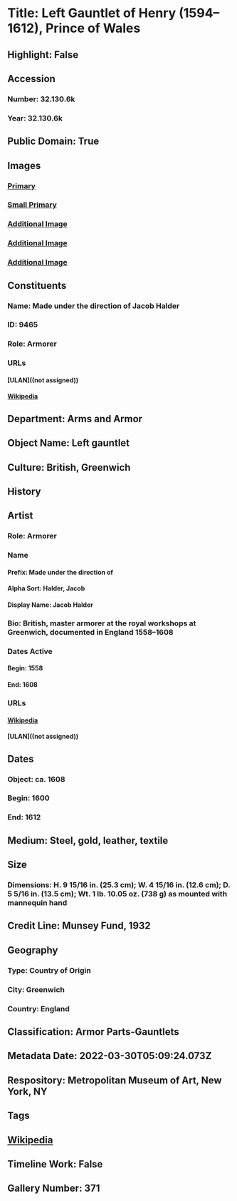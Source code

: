 # Title: Left Gauntlet of Henry (1594–1612), Prince of Wales
## Highlight: False
## Accession
### Number: 32.130.6k
### Year: 32.130.6k
## Public Domain: True
## Images
### [Primary](https://images.metmuseum.org/CRDImages/aa/original/DP360380.jpg)
### [Small Primary](https://images.metmuseum.org/CRDImages/aa/web-large/DP360380.jpg)
### [Additional Image](https://images.metmuseum.org/CRDImages/aa/original/DT259974.jpg)
### [Additional Image](https://images.metmuseum.org/CRDImages/aa/original/DT754.jpg)
### [Additional Image](https://images.metmuseum.org/CRDImages/aa/original/DP353622.jpg)
## Constituents
### Name: Made under the direction of Jacob Halder
### ID: 9465
### Role: Armorer
### URLs
#### [ULAN]((not assigned))
#### [Wikipedia](https://www.wikidata.org/wiki/Q28604366)
## Department: Arms and Armor
## Object Name: Left gauntlet
## Culture: British, Greenwich
## History
## Artist
### Role: Armorer
### Name
#### Prefix: Made under the direction of
#### Alpha Sort: Halder, Jacob
#### Display Name: Jacob Halder
### Bio: British, master armorer at the royal workshops at Greenwich, documented in England 1558–1608
### Dates Active
#### Begin: 1558
#### End: 1608
### URLs
#### [Wikipedia](https://www.wikidata.org/wiki/Q28604366)
#### [ULAN]((not assigned))
## Dates
### Object: ca. 1608
### Begin: 1600
### End: 1612
## Medium: Steel, gold, leather, textile
## Size
### Dimensions: H. 9 15/16 in. (25.3 cm); W. 4 15/16 in. (12.6 cm); D. 5 5/16 in. (13.5 cm); Wt. 1 lb. 10.05 oz. (738 g) as mounted with mannequin hand
## Credit Line: Munsey Fund, 1932
## Geography
### Type: Country of Origin
### City: Greenwich
### Country: England
## Classification: Armor Parts-Gauntlets
## Metadata Date: 2022-03-30T05:09:24.073Z
## Respository: Metropolitan Museum of Art, New York, NY
## Tags
## [Wikipedia](https://www.wikidata.org/wiki/Q29383139)
## Timeline Work: False
## Gallery Number: 371